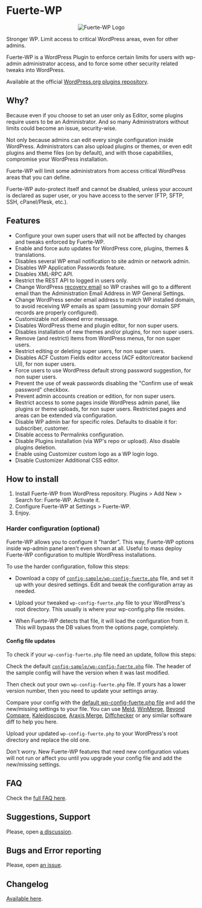 # Fuerte-WP

<p align="center">
	<img src="https://github.com/TCattd/Fuerte-WP/blob/master/.wp-org-assets/icon-256x256.png?raw=true" alt="Fuerte-WP Logo" />
</p>

Stronger WP. Limit access to critical WordPress areas, even for other admins.

Fuerte-WP is a WordPress Plugin to enforce certain limits for users with wp-admin administrator access, and to force some other security related tweaks into WordPress.

Available at the official [WordPress.org plugins repository](https://wordpress.org/plugins/fuerte-wp/).

## Why?

Because even if you choose to set an user only as Editor, some plugins require users to be an Administrator. And so many Administrators without limits could become an issue, security-wise.

Not only because admins can edit every single configuration inside WordPress. Administrators can also upload plugins or themes, or even edit plugins and theme files (on by default), and with those capabitilies, compromise your WordPress installation.

Fuerte-WP will limit some administrators from access critical WordPress areas that you can define.

Fuerte-WP auto-protect itself and cannot be disabled, unless your account is declared as super user, or you have access to the server (FTP, SFTP, SSH, cPanel/Plesk, etc.).

## Features

- Configure your own super users that will not be affected by changes and tweaks enforced by Fuerte-WP.
- Enable and force auto updates for WordPress core, plugins, themes & translations.
- Disables several WP email notification to site admin or network admin.
- Disables WP Application Passwords feature.
- Disables XML-RPC API.
- Restrict the REST API to logged in users only.
- Change WordPress [recovery email](https://make.wordpress.org/core/2019/04/16/fatal-error-recovery-mode-in-5-2/) so WP crashes will go to a different email than the Administration Email Address in WP General Settings.
- Change WordPress sender email address to match WP installed domain, to avoid receiving WP emails as spam (assuming your domain SPF records are properly configured).
- Customizable not allowed error message.
- Disables WordPress theme and plugin editor, for non super users.
- Disables installation of new themes and/or plugins, for non super users.
- Remove (and restrict) items from WordPress menus, for non super users.
- Restrict editing or deleting super users, for non super users.
- Disables ACF Custom Fields editor access (ACF editor/creator backend UI), for non super users.
- Force users to use WordPress default strong password suggestion, for non super users.
- Prevent the use of weak passwords disabling the "Confirm use of weak password" checkbox.
- Prevent admin accounts creation or edition, for non super users.
- Restrict access to some pages inside WordPress admin panel, like plugins or theme uploads, for non super users. Restricted pages and areas can be extended vía configuration.
- Disable WP admin bar for specific roles. Defaults to disable it for: subscriber, customer.
- Disable access to Permalinks configuration.
- Disable Plugins installation (via WP's repo or upload). Also disable plugins deletion.
- Enable using Customizer custom logo as a WP login logo.
- Disable Customizer Additional CSS editor.

## How to install

1. Install Fuerte-WP from WordPress repository. Plugins > Add New > Search for: Fuerte-WP. Activate it.
2. Configure Fuerte-WP at Settings > Fuerte-WP.
3. Enjoy.

### Harder configuration (optional)

Fuerte-WP allows you to configure it "harder". This way, Fuerte-WP options inside wp-admin panel aren't even shown at all. Useful to mass deploy Fuerte-WP configuration to multiple WordPress installations.

To use the harder configuration, follow this steps:

- Download a copy of [```config-sample/wp-config-fuerte.php```](https://github.com/TCattd/Fuerte-WP/blob/master/config-sample/wp-config-fuerte.php) file, and set it up with your desired settings. Edit and tweak the configuration array as needed.

- Upload your tweaked ```wp-config-fuerte.php``` file to your WordPress's root directory. This usually is where your wp-config.php file resides.

- When Fuerte-WP detects that file, it will load the configuration from it. This will bypass the DB values from the options page, completely.

#### Config file updates

To check if your ```wp-config-fuerte.php``` file need an update, follow this steps:

Check the default [```config-sample/wp-config-fuerte.php```](https://github.com/TCattd/Fuerte-WP/blob/master/config-sample/wp-config-fuerte.php) file. The header of the sample config will have the version when it was last modified.

Then check out your own ```wp-config-fuerte.php``` file. If yours has a lower version number, then you need to update your settings array.

Compare your config with the [default wp-config-fuerte.php file](https://github.com/TCattd/Fuerte-WP/blob/master/config-sample/wp-config-fuerte.php) and add the new/missing settings to your file. You can use [Meld](https://meldmerge.org), [WinMerge](https://winmerge.org), [Beyond Compare](https://www.scootersoftware.com), [Kaleidoscope](https://kaleidoscope.app), [Araxis Merge](https://www.araxis.com/merge/), [Diffchecker](https://www.diffchecker.com) or any similar software diff to help you here.

Upload your updated ```wp-config-fuerte.php``` to your WordPress's root directory and replace the old one.

Don't worry. New Fuerte-WP features that need new configuration values will not run or affect you until you upgrade your config file and add the new/missing settings.

## FAQ

Check the [full FAQ here](https://github.com/TCattd/Fuerte-WP/blob/master/FAQ.md).

## Suggestions, Support

Please, open [a discussion](https://github.com/TCattd/Fuerte-WP/discussions).

## Bugs and Error reporting

Please, open [an issue](https://github.com/TCattd/Fuerte-WP/issues).

## Changelog

[Available here](https://github.com/TCattd/Fuerte-WP/blob/master/CHANGELOG.md).
